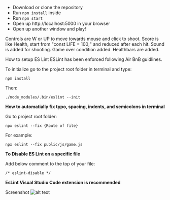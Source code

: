 - Download or clone the repository
- Run `npm install` inside
- Run `npm start`
- Open up http://localhost:5000 in your browser
- Open up another window and play!

Controls are W or UP to move towards mouse and click to shoot.
Score is like Health, start from "const LIFE = 100;" and reduced after each hit.
Sound is added for shooting.
Game over condition added.
Healthbars are added.

How to setup ES Lint
ESLint has been enforced following Air BnB guidlines. 

To initialize go to the project root folder in terminal and type:

```npm install```

Then:

```./node_modules/.bin/eslint --init```

**How to automatially fix typo, spacing, indents, and semicolons in terminal**

Go to project root folder:

```npx eslint --fix {Route of file}```

For example:

```npx eslint --fix public/js/game.js```

**To Disable ES Lint on a specific file**

Add below comment to the top of your file:

```/* eslint-disable */```

**EsLint Visual Studio Code extension is recommended**

Screenshot
![alt text](misc/screen-snapshot-multi.png 'screenshot')

